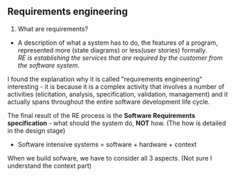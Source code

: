 ## Requirements engineering 

1. What are requirements?

* A description of what a system has to do, the features of a program, represented more (state diagrams) or less(user stories) formally.<br/>
*RE is establishing the services that are required by the customer from the software system.*

I found the explanation why it is called "requirements engineering" interesting - it is because it is a complex activity that involves a number of activities (elicitation, analysis, specification, validation, management) and it actually spans throughout the entire software development life cycle. 

The final result of the RE process is the **Software Requirements specification** - what should the system do, **NOT** how. (The how is detailed in the design stage) 

* Software intensive systems = software + hardware + context

When we build sofware, we have to consider all 3 aspects. (Not sure I understand the context part)